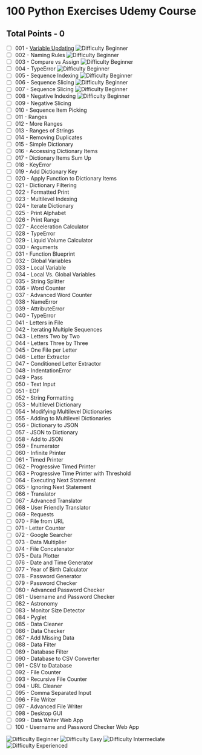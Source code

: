 # 100 Python Exercises Udemy Course
## Total Points - 0
- [ ] 001 - [Variable Updating](https://github.com/trintiychristiana-eb/python_udemy_exercises/blob/master/exercises/beginner/exercises.py#L1) ![Difficulty Beginner](https://img.shields.io/badge/Difficulty-Beginner-GREEN.svg)
- [ ] 002 - Naming Rules ![Difficulty Beginner](https://img.shields.io/badge/Difficulty-Beginner-GREEN.svg)
- [ ] 003 - Compare vs Assign ![Difficulty Beginner](https://img.shields.io/badge/Difficulty-Beginner-GREEN.svg)
- [ ] 004 - TypeError ![Difficulty Beginner](https://img.shields.io/badge/Difficulty-Beginner-GREEN.svg)
- [ ] 005 - Sequence Indexing ![Difficulty Beginner](https://img.shields.io/badge/Difficulty-Beginner-GREEN.svg)
- [ ] 006 - Sequence Slicing ![Difficulty Beginner](https://img.shields.io/badge/Difficulty-Beginner-GREEN.svg)
- [ ] 007 - Sequence Slicing ![Difficulty Beginner](https://img.shields.io/badge/Difficulty-Beginner-GREEN.svg)
- [ ] 008 - Negative Indexing ![Difficulty Beginner](https://img.shields.io/badge/Difficulty-Beginner-GREEN.svg)
- [ ] 009 - Negative Slicing
- [ ] 010 - Sequence Item Picking
- [ ] 011 - Ranges
- [ ] 012 - More Ranges
- [ ] 013 - Ranges of Strings
- [ ] 014 - Removing Duplicates
- [ ] 015 - Simple Dictionary
- [ ] 016 - Accessing Dictionary Items
- [ ] 017 - Dictionary Items Sum Up
- [ ] 018 - KeyError
- [ ] 019 - Add Dictionary Key
- [ ] 020 - Apply Function to Dictionary Items
- [ ] 021 - Dictionary Filtering
- [ ] 022 - Formatted Print
- [ ] 023 - Multilevel Indexing
- [ ] 024 - Iterate Dictionary
- [ ] 025 - Print Alphabet
- [ ] 026 - Print Range
- [ ] 027 - Acceleration Calculator
- [ ] 028 - TypeError
- [ ] 029 - Liquid Volume Calculator
- [ ] 030 - Arguments
- [ ] 031 - Function Blueprint
- [ ] 032 - Global Variables
- [ ] 033 - Local Variable
- [ ] 034 - Local Vs. Global Variables
- [ ] 035 - String Splitter
- [ ] 036 - Word Counter
- [ ] 037 - Advanced Word Counter
- [ ] 038 - NameError
- [ ] 039 - AttributeError
- [ ] 040 - TypeError
- [ ] 041 - Letters in File
- [ ] 042 - Iterating Multiple Sequences
- [ ] 043 - Letters Two by Two
- [ ] 044 - Letters Three by Three
- [ ] 045 - One File per Letter
- [ ] 046 - Letter Extractor
- [ ] 047 - Conditioned Letter Extractor
- [ ] 048 - IndentationError
- [ ] 049 - Pass
- [ ] 050 - Text Input
- [ ] 051 - EOF
- [ ] 052 - String Formatting
- [ ] 053 - Multilevel Dictionary
- [ ] 054 - Modifying Multilevel Dictionaries
- [ ] 055 - Adding to Multilevel Dictionaries
- [ ] 056 - Dictionary to JSON
- [ ] 057 - JSON to Dictionary
- [ ] 058 - Add to JSON
- [ ] 059 - Enumerator
- [ ] 060 - Infinite Printer
- [ ] 061 - Timed Printer
- [ ] 062 - Progressive Timed Printer
- [ ] 063 - Progressive Time Printer with Threshold
- [ ] 064 - Executing Next Statement
- [ ] 065 - Ignoring Next Statement
- [ ] 066 - Translator
- [ ] 067 - Advanced Translator
- [ ] 068 - User Friendly Translator
- [ ] 069 - Requests
- [ ] 070 - File from URL
- [ ] 071 - Letter Counter
- [ ] 072 - Google Searcher
- [ ] 073 - Data Multiplier
- [ ] 074 - File Concatenator
- [ ] 075 - Data Plotter
- [ ] 076 - Date and Time Generator
- [ ] 077 - Year of Birth Calculator
- [ ] 078 - Password Generator
- [ ] 079 - Password Checker
- [ ] 080 - Advanced Password Checker
- [ ] 081 - Username and Password Checker
- [ ] 082 - Astronomy
- [ ] 083 - Monitor Size Detector
- [ ] 084 - Pyglet
- [ ] 085 - Data Cleaner
- [ ] 086 - Data Checker
- [ ] 087 - Add Missing Data
- [ ] 088 - Data Filter
- [ ] 089 - Database Filter
- [ ] 090 - Database to CSV Converter
- [ ] 091 - CSV to Database
- [ ] 092 - File Counter
- [ ] 093 - Recursive File Counter
- [ ] 094 - URL Cleaner
- [ ] 095 - Comma Separated Input
- [ ] 096 - File Writer
- [ ] 097 - Advanced File Writer
- [ ] 098 - Desktop GUI
- [ ] 099 - Data Writer Web App
- [ ] 100 - Username and Password Checker Web App

![Difficulty Beginner](https://img.shields.io/badge/Difficulty-Beginner-GREEN.svg)
![Difficulty Easy](https://img.shields.io/badge/Difficulty-Easy-Yellow.svg)
![Difficulty Intermediate](https://img.shields.io/badge/Difficulty-Intermediate-Purple.svg)
![Difficulty Experienced](https://img.shields.io/badge/Difficulty-Experienced-Red.svg)
